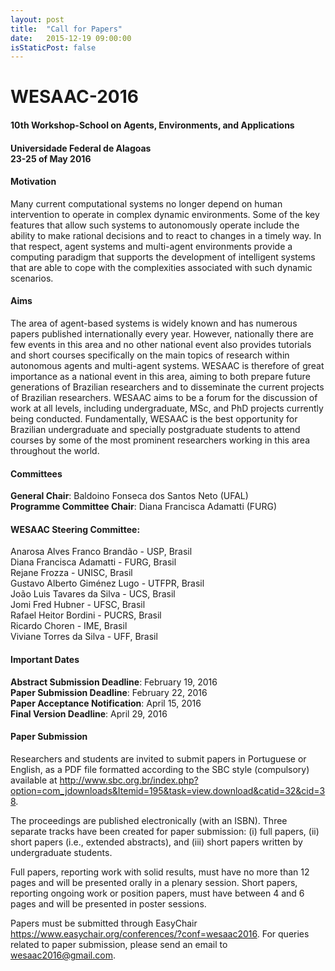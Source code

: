 ```yaml
---
layout: post
title:  "Call for Papers"
date:   2015-12-19 09:00:00
isStaticPost: false
---
```


# WESAAC-2016

#### 10th Workshop-School on Agents, Environments, and Applications

#### Universidade Federal de Alagoas <br> 23-25 of May 2016

#### Motivation

Many current computational systems no longer depend on human intervention to operate in complex dynamic environments. Some of the key features that allow such systems to autonomously operate include the ability to make rational decisions and to react to changes in a timely way. In that respect, agent systems and multi-agent environments provide a computing paradigm that supports the development of intelligent systems that are able to cope with the complexities associated with such dynamic scenarios.

#### Aims

The area of agent-based systems is widely known and has numerous papers published internationally every year. However, nationally there are few events in this area and no other national event also provides tutorials and short courses specifically on the main topics of research within autonomous agents and multi-agent systems. WESAAC is therefore of great importance as a national event in this area, aiming to both prepare future generations of Brazilian researchers and to disseminate the current projects of Brazilian researchers. WESAAC aims to be a forum for the discussion of work at all levels, including undergraduate, MSc, and PhD projects currently being conducted. Fundamentally, WESAAC is the best opportunity for Brazilian undergraduate and specially postgraduate students to attend courses by some of the most prominent researchers working in this area throughout the world.

#### Committees

**General Chair**: Baldoino Fonseca dos Santos Neto (UFAL) <br>
**Programme Committee Chair**: Diana Francisca Adamatti (FURG)

#### WESAAC Steering Committee:

Anarosa Alves Franco Brandão - USP, Brasil <br>
Diana Francisca Adamatti - FURG, Brasil <br>
Rejane Frozza - UNISC, Brasil <br>
Gustavo Alberto Giménez Lugo - UTFPR, Brasil <br>
João Luis Tavares da Silva - UCS, Brasil <br>
Jomi Fred Hubner - UFSC, Brasil <br>
Rafael Heitor Bordini - PUCRS, Brasil <br>
Ricardo Choren - IME, Brasil <br>
Viviane Torres da Silva - UFF, Brasil

#### Important Dates

**Abstract Submission Deadline**: February 19,  2016 <br>
**Paper Submission Deadline**: February 22, 2016 <br>
**Paper Acceptance Notification**: April 15, 2016 <br>
**Final Version Deadline**: April 29, 2016

#### Paper Submission

Researchers and students are invited to submit papers in Portuguese or English, as a PDF file formatted according to the SBC style (compulsory) available at <http://www.sbc.org.br/index.php?option=com_jdownloads&Itemid=195&task=view.download&catid=32&cid=38>.

The proceedings are published electronically (with an ISBN). Three separate tracks have been created for paper submission: (i) full papers, (ii) short papers (i.e., extended abstracts), and (iii) short papers written by undergraduate students.

Full papers, reporting work with solid results, must have no more than 12 pages and will be presented orally in a plenary session. Short
papers, reporting ongoing work or position papers, must have between 4 and 6 pages and will be presented in poster sessions.

Papers must be submitted through EasyChair <https://www.easychair.org/conferences/?conf=wesaac2016>. For queries related to paper submission, please send an email to <wesaac2016@gmail.com>.
